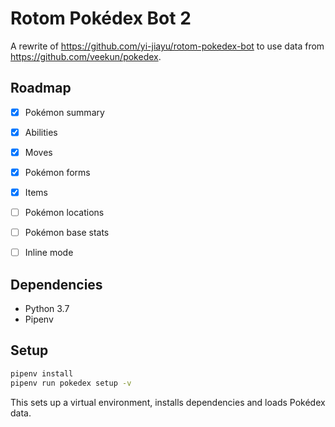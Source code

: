 # Rotom Pokédex Bot 2
A rewrite of https://github.com/yi-jiayu/rotom-pokedex-bot to use data from
https://github.com/veekun/pokedex. 

## Roadmap

- [x] Pokémon summary
- [x] Abilities
- [x] Moves
- [x] Pokémon forms
- [x] Items
- [ ] Pokémon locations
- [ ] Pokémon base stats

- [ ] Inline mode

## Dependencies

- Python 3.7
- Pipenv

## Setup

```sh
pipenv install
pipenv run pokedex setup -v
```

This sets up a virtual environment, installs dependencies and loads Pokédex data.
